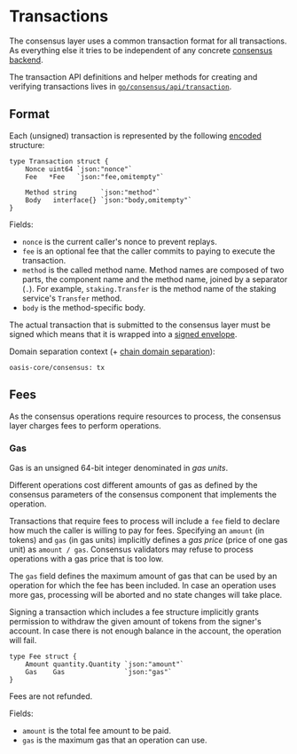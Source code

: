# Transactions

The consensus layer uses a common transaction format for all transactions. As
everything else it tries to be independent of any concrete [consensus backend].

The transaction API definitions and helper methods for creating and verifying
transactions lives in [`go/consensus/api/transaction`].

[consensus backend]: backends.md
[`go/consensus/api/transaction`]: ../../go/consensus/api/transaction

## Format

Each (unsigned) transaction is represented by the following [encoded] structure:

```golang
type Transaction struct {
    Nonce uint64 `json:"nonce"`
    Fee   *Fee   `json:"fee,omitempty"`

    Method string      `json:"method"`
    Body   interface{} `json:"body,omitempty"`
}
```

Fields:

* `nonce` is the current caller's nonce to prevent replays.
* `fee` is an optional fee that the caller commits to paying to execute the
  transaction.
* `method` is the called method name. Method names are composed of two parts,
  the component name and the method name, joined by a separator (`.`). For
  example, `staking.Transfer` is the method name of the staking service's
  `Transfer` method.
* `body` is the method-specific body.

The actual transaction that is submitted to the consensus layer must be signed
which means that it is wrapped into a [signed envelope].

Domain separation context (+ [chain domain separation]):

```
oasis-core/consensus: tx
```

[encoded]: ../encoding.md
[signed envelope]: ../crypto.md#signed-envelope
[chain domain separation]: ../crypto.md#chain-domain-separation

## Fees

As the consensus operations require resources to process, the consensus layer
charges fees to perform operations.

### Gas

Gas is an unsigned 64-bit integer denominated in _gas units_.

Different operations cost different amounts of gas as defined by the consensus
parameters of the consensus component that implements the operation.

Transactions that require fees to process will include a `fee` field to declare
how much the caller is willing to pay for fees. Specifying an `amount` (in
tokens) and `gas` (in gas units) implicitly defines a _gas price_ (price of one
gas unit) as `amount / gas`. Consensus validators may refuse to process
operations with a gas price that is too low.

The `gas` field defines the maximum amount of gas that can be used by an
operation for which the fee has been included. In case an operation uses more
gas, processing will be aborted and no state changes will take place.

Signing a transaction which includes a fee structure implicitly grants
permission to withdraw the given amount of tokens from the signer's account. In
case there is not enough balance in the account, the operation will fail.

```golang
type Fee struct {
    Amount quantity.Quantity `json:"amount"`
    Gas    Gas               `json:"gas"`
}
```

Fees are not refunded.

Fields:

* `amount` is the total fee amount to be paid.
* `gas` is the maximum gas that an operation can use.

